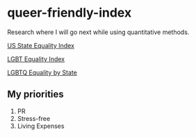# queer-friendly-index

Research where I will go next while using quantitative methods.

[US State Equality Index](https://www.hrc.org/resources/state-scorecards)

[LGBT Equality Index](https://www.equaldex.com/equality-index)

[LGBTQ Equality by State](https://www.lgbtmap.org/equality-maps)

## My priorities

1. PR
2. Stress-free
3. Living Expenses
